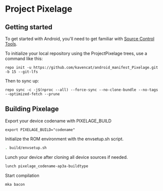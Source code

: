 Project Pixelage
===========

Getting started
---------------

To get started with Android, you'll need to get familiar with [Source Control Tools](https://source.android.com/setup/develop).

To initialize your local repository using the ProjectPixelage trees, use a command like this:
```
repo init -u https://github.com/kavencat/android_manifest_Pixelage.git -b 15 --git-lfs
```
Then to sync up:
```
repo sync -c -j$(nproc --all) --force-sync --no-clone-bundle --no-tags --optimized-fetch --prune
```

Building Pixelage
-------------------
Export your device codename with PIXELAGE_BUILD

```export
export PIXELAGE_BUILD="codename"
```

Initialize the ROM environment with the envsetup.sh script.

```bash
. build/envsetup.sh
```

Lunch your device after cloning all device sources if needed.

```bash
lunch pixelage_codename-ap3a-buildtype
```

Start compilation

```bash
mka bacon
```
